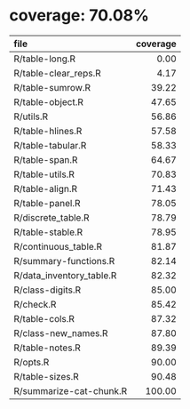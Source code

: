 # coverage: 70.08%

|file                     | coverage|
|:------------------------|--------:|
|R/table-long.R           |     0.00|
|R/table-clear_reps.R     |     4.17|
|R/table-sumrow.R         |    39.22|
|R/table-object.R         |    47.65|
|R/utils.R                |    56.86|
|R/table-hlines.R         |    57.58|
|R/table-tabular.R        |    58.33|
|R/table-span.R           |    64.67|
|R/table-utils.R          |    70.83|
|R/table-align.R          |    71.43|
|R/table-panel.R          |    78.05|
|R/discrete_table.R       |    78.79|
|R/table-stable.R         |    78.95|
|R/continuous_table.R     |    81.87|
|R/summary-functions.R    |    82.14|
|R/data_inventory_table.R |    82.32|
|R/class-digits.R         |    85.00|
|R/check.R                |    85.42|
|R/table-cols.R           |    87.32|
|R/class-new_names.R      |    87.80|
|R/table-notes.R          |    89.39|
|R/opts.R                 |    90.00|
|R/table-sizes.R          |    90.48|
|R/summarize-cat-chunk.R  |   100.00|
